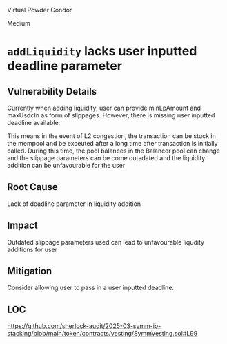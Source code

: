 Virtual Powder Condor

Medium

# `addLiquidity` lacks user inputted deadline parameter

## Vulnerability Details

Currently when adding liquidity, user can provide minLpAmount and maxUsdcIn as form of slippages. However, there is missing user inputted deadline available.

This means in the event of L2 congestion, the transaction can be stuck in the mempool and be exceuted after a long time after transaction is initially called. During this time, the pool balances in the Balancer pool can change and the slippage parameters can be come outadated and the liquidity addition can be unfavourable for the user

## Root Cause
Lack of deadline parameter in liquidity addition

## Impact 
Outdated slippage parameters used can lead to unfavourable liqudity additions for user

## Mitigation

Consider allowing user to pass in a user inputted deadline.

## LOC
https://github.com/sherlock-audit/2025-03-symm-io-stacking/blob/main/token/contracts/vesting/SymmVesting.sol#L99